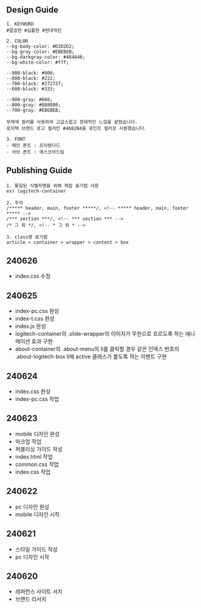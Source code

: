 ## Design Guide
```
1. KEYWORD
#깔끔한 #심플한 #현대적인

2. COLOR
--bg-body-color: #D2D2D2;
--bg-gray-color: #EBEBEB;
--bg-darkgray-color: #464646;
--bg-white-color: #fff;

--900-black: #000;
--800-black: #222;
--700-black: #272727;
--600-black: #333;

--900-gray: #666;
--800-gray: #808080;
--700-gray: #EBEBEB;

무채색 컬러를 사용하여 고급스럽고 현대적인 느낌을 살렸습니다.
로지텍 브랜드 로고 컬러인 #4682B4을 포인트 컬러로 사용했습니다.

3. FONT
- 메인 폰트 : 프리텐다드
- 서브 폰트 : 에스코어드림
```

## Publishing Guide
```
1. 통일된 식별자명을 위해 케밥 표기법 사용
ex) logitech-container

2. 주석
/***** header, main, footer *****/, <!-- ***** header, main, footer ***** -->
/*** section ***/, <!-- *** section *** -->
/* 그 외 */, <!-- * 그 외 * -->

3. class명 표기법
article > container > wrapper > content > box
```

## 240626
* index.css 수정

## 240625
* index-pc.css 완성
* index-t.css 완성
* index.js 완성
* logitech-container의 .slide-wrapper의 이미지가 무한으로 흐르도록 하는 애니메이션 효과 구현
* about-container의 .about-menu의 li를 클릭할 경우 같은 인덱스 번호의 .about-logitech-box li에 active 클래스가 붙도록 하는 이벤트 구현

## 240624
* index.css 완성
* index-pc.css 작업

## 240623
* mobile 디자인 완성
* 마크업 작업
* 퍼블리싱 가이드 작성
* index.html 작업
* common.css 작업
* index.css 작업

## 240622
* pc 디자인 완성
* mobile 디자인 시작

## 240621
* 스타일 가이드 작성
* pc 디자인 시작

## 240620
* 레퍼런스 사이트 서치
* 브랜드 리서치
